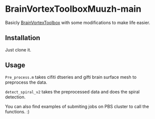 # BrainVortexToolboxMuuzh-main

Basicly [BrainVortexToolbox](https://github.com/BrainDynamicsUSYD/BrainVortexToolbox) with some modifications to make life easier.

## Installation
Just clone it.

## Usage
`Pre_process.m` takes cifiti dtseries and gifti brain surface mesh to preprocess the data.

`detect_spiral_v2` takes the preprocessed data and does the spiral detection.

You can also find examples of submiting jobs on PBS cluster to call the functions.
:)
